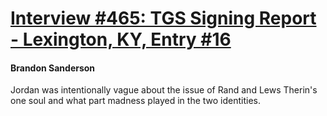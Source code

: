 # [Interview #465: TGS Signing Report - Lexington, KY, Entry #16](https://www.theoryland.com/intvmain.php?i=465#16)

#### Brandon Sanderson

Jordan was intentionally vague about the issue of Rand and Lews Therin's one soul and what part madness played in the two identities.

